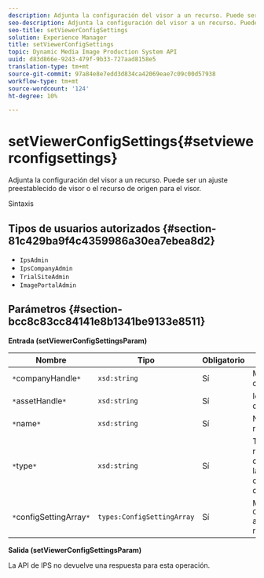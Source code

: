 ```yaml
---
description: Adjunta la configuración del visor a un recurso. Puede ser un ajuste preestablecido de visor o el recurso de origen para el visor.
seo-description: Adjunta la configuración del visor a un recurso. Puede ser un ajuste preestablecido de visor o el recurso de origen para el visor.
seo-title: setViewerConfigSettings
solution: Experience Manager
title: setViewerConfigSettings
topic: Dynamic Media Image Production System API
uuid: d83d866e-9243-479f-9b33-727aad8158e5
translation-type: tm+mt
source-git-commit: 97a84e8e7edd3d834ca42069eae7c09c00d57938
workflow-type: tm+mt
source-wordcount: '124'
ht-degree: 10%

---
```



# setViewerConfigSettings{#setviewerconfigsettings}

Adjunta la configuración del visor a un recurso. Puede ser un ajuste preestablecido de visor o el recurso de origen para el visor.

Sintaxis

## Tipos de usuarios autorizados {#section-81c429ba9f4c4359986a30ea7ebea8d2}

* `IpsAdmin`
* `IpsCompanyAdmin`
* `TrialSiteAdmin`
* `ImagePortalAdmin`

## Parámetros {#section-bcc8c83cc84141e8b1341be9133e8511}

**Entrada (setViewerConfigSettingsParam)**

| Nombre | Tipo | Obligatorio | Descripción |
|---|---|---|---|
| `*`companyHandle`*` | `xsd:string` | Sí | Manejar a la compañía. |
| `*`assetHandle`*` | `xsd:string` | Sí | Identificador de recurso. |
| `*`name`*` | `xsd:string` | Sí | Nombre del recurso. |
| `*`type`*` | `xsd:string` | Sí | Tipo de recurso al que desea aplicar la configuración del visor. |
| `*`configSettingArray`*` | `types:ConfigSettingArray` | Sí | Matriz de `ConfigSettings` aplicada al recurso. |

**Salida (setViewerConfigSettingsParam)**

La API de IPS no devuelve una respuesta para esta operación.
